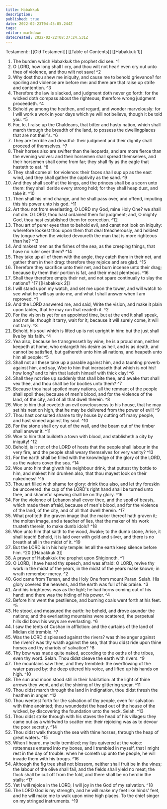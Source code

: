 ```yaml
---
title: Habakkuk
description: 
published: true
date: 2022-02-23T04:45:05.244Z
tags: 
editor: markdown
dateCreated: 2022-02-22T08:37:24.531Z
---
```


 Testament:: [[Old Testament]]
 [[Table of Contents]]
 [[Habakkuk 1]]
 1. The burden which Habakkuk the prophet did see. ^1
 2. O LORD, how long shall I cry, and thou wilt not hear! even cry out unto thee of violence, and thou wilt not save! ^2
 3. Why dost thou shew me iniquity, and cause me to behold grievance? for spoiling and violence are before me: and there are that raise up strife and contention. ^3
 4. Therefore the law is slacked, and judgment doth never go forth: for the wicked doth compass about the righteous; therefore wrong judgment proceedeth. ^4
 5. Behold ye among the heathen, and regard, and wonder marvelously: for I will work a work in your days which ye will not believe, though it be told you. ^5
 6. For, lo, I raise up the Chaldeans, that bitter and hasty nation, which shall march through the breadth of the land, to possess the dwellingplaces that are not their's. ^6
 7. They are terrible and dreadful: their judgment and their dignity shall proceed of themselves. ^7
 8. Their horses also are swifter than the leopards, and are more fierce than the evening wolves: and their horsemen shall spread themselves, and their horsemen shall come from far; they shall fly as the eagle that hasteth to eat. ^8
 9. They shall come all for violence: their faces shall sup up as the east wind, and they shall gather the captivity as the sand. ^9
 10. And they shall scoff at the kings, and the princes shall be a scorn unto them: they shall deride every strong hold; for they shall heap dust, and take it. ^10
 11. Then shall his mind change, and he shall pass over, and offend, imputing this his power unto his god. ^11
 12. Art thou not from everlasting, O LORD my God, mine Holy One? we shall not die. O LORD, thou hast ordained them for judgment; and, O mighty God, thou hast established them for correction. ^12
 13. Thou art of purer eyes than to behold evil, and canst not look on iniquity: wherefore lookest thou upon them that deal treacherously, and holdest thy tongue when the wicked devoureth the man that is more righteous than he? ^13
 14. And makest men as the fishes of the sea, as the creeping things, that have no ruler over them? ^14
 15. They take up all of them with the angle, they catch them in their net, and gather them in their drag: therefore they rejoice and are glad. ^15
 16. Therefore they sacrifice unto their net, and burn incense unto their drag; because by them their portion is fat, and their meat plenteous. ^16
 17. Shall they therefore empty their net, and not spare continually to slay the nations? ^17
 [[Habakkuk 2]]
 1. I will stand upon my watch, and set me upon the tower, and will watch to see what he will say unto me, and what I shall answer when I am reproved. ^1
 2. And the LORD answered me, and said, Write the vision, and make it plain upon tables, that he may run that readeth it. ^2
 3. For the vision is yet for an appointed time, but at the end it shall speak, and not lie: though it tarry, wait for it; because it will surely come, it will not tarry. ^3
 4. Behold, his soul which is lifted up is not upright in him: but the just shall live by his faith. ^4
 5. Yea also, because he transgresseth by wine, he is a proud man, neither keepeth at home, who enlargeth his desire as hell, and is as death, and cannot be satisfied, but gathereth unto him all nations, and heapeth unto him all people: ^5
 6. Shall not all these take up a parable against him, and a taunting proverb against him, and say, Woe to him that increaseth that which is not his! how long? and to him that ladeth himself with thick clay! ^6
 7. Shall they not rise up suddenly that shall bite thee, and awake that shall vex thee, and thou shalt be for booties unto them? ^7
 8. Because thou hast spoiled many nations, all the remnant of the people shall spoil thee; because of men's blood, and for the violence of the land, of the city, and of all that dwell therein. ^8
 9. Woe to him that coveteth an evil covetousness to his house, that he may set his nest on high, that he may be delivered from the power of evil! ^9
 10. Thou hast consulted shame to thy house by cutting off many people, and hast sinned against thy soul. ^10
 11. For the stone shall cry out of the wall, and the beam out of the timber shall answer it. ^11
 12. Woe to him that buildeth a town with blood, and stablisheth a city by iniquity! ^12
 13. Behold, is it not of the LORD of hosts that the people shall labour in the very fire, and the people shall weary themselves for very vanity? ^13
 14. For the earth shall be filled with the knowledge of the glory of the LORD, as the waters cover the sea. ^14
 15. Woe unto him that giveth his neighbour drink, that puttest thy bottle to him, and makest him drunken also, that thou mayest look on their nakedness! ^15
 16. Thou art filled with shame for glory: drink thou also, and let thy foreskin be uncovered: the cup of the LORD's right hand shall be turned unto thee, and shameful spewing shall be on thy glory. ^16
 17. For the violence of Lebanon shall cover thee, and the spoil of beasts, which made them afraid, because of men's blood, and for the violence of the land, of the city, and of all that dwell therein. ^17
 18. What profiteth the graven image that the maker thereof hath graven it; the molten image, and a teacher of lies, that the maker of his work trusteth therein, to make dumb idols? ^18
 19. Woe unto him that saith to the wood, Awake; to the dumb stone, Arise, it shall teach! Behold, it is laid over with gold and silver, and there is no breath at all in the midst of it. ^19
 20. But the LORD is in his holy temple: let all the earth keep silence before him. ^20
 [[Habakkuk 3]]
 1. A prayer of Habakkuk the prophet upon Shigionoth. ^1
 2. O LORD, I have heard thy speech, and was afraid: O LORD, revive thy work in the midst of the years, in the midst of the years make known; in wrath remember mercy. ^2
 3. God came from Teman, and the Holy One from mount Paran. Selah. His glory covered the heavens, and the earth was full of his praise. ^3
 4. And his brightness was as the light; he had horns coming out of his hand: and there was the hiding of his power. ^4
 5. Before him went the pestilence, and burning coals went forth at his feet. ^5
 6. He stood, and measured the earth: he beheld, and drove asunder the nations; and the everlasting mountains were scattered, the perpetual hills did bow: his ways are everlasting. ^6
 7. I saw the tents of Cushan in affliction: and the curtains of the land of Midian did tremble. ^7
 8. Was the LORD displeased against the rivers? was thine anger against the rivers? was thy wrath against the sea, that thou didst ride upon thine horses and thy chariots of salvation? ^8
 9. Thy bow was made quite naked, according to the oaths of the tribes, even thy word. Selah. Thou didst cleave the earth with rivers. ^9
 10. The mountains saw thee, and they trembled: the overflowing of the water passed by: the deep uttered his voice, and lifted up his hands on high. ^10
 11. The sun and moon stood still in their habitation: at the light of thine arrows they went, and at the shining of thy glittering spear. ^11
 12. Thou didst march through the land in indignation, thou didst thresh the heathen in anger. ^12
 13. Thou wentest forth for the salvation of thy people, even for salvation with thine anointed; thou woundedst the head out of the house of the wicked, by discovering the foundation unto the neck. Selah. ^13
 14. Thou didst strike through with his staves the head of his villages: they came out as a whirlwind to scatter me: their rejoicing was as to devour the poor secretly. ^14
 15. Thou didst walk through the sea with thine horses, through the heap of great waters. ^15
 16. When I heard, my belly trembled; my lips quivered at the voice: rottenness entered into my bones, and I trembled in myself, that I might rest in the day of trouble: when he cometh up unto the people, he will invade them with his troops. ^16
 17. Although the fig tree shall not blossom, neither shall fruit be in the vines; the labour of the olive shall fail, and the fields shall yield no meat; the flock shall be cut off from the fold, and there shall be no herd in the stalls: ^17
 18. Yet I will rejoice in the LORD, I will joy in the God of my salvation. ^18
 19. The LORD God is my strength, and he will make my feet like hinds' feet, and he will make me to walk upon mine high places. To the chief singer on my stringed instruments. ^19
